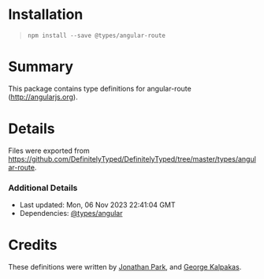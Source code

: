 # Installation
> `npm install --save @types/angular-route`

# Summary
This package contains type definitions for angular-route (http://angularjs.org).

# Details
Files were exported from https://github.com/DefinitelyTyped/DefinitelyTyped/tree/master/types/angular-route.

### Additional Details
 * Last updated: Mon, 06 Nov 2023 22:41:04 GMT
 * Dependencies: [@types/angular](https://npmjs.com/package/@types/angular)

# Credits
These definitions were written by [Jonathan Park](https://github.com/park9140), and [George Kalpakas](https://github.com/gkalpak).
